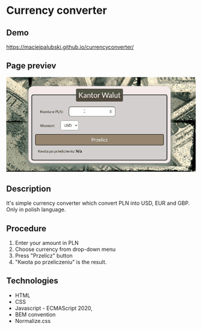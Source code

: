 # Currency converter

## Demo

https://maciejpalubski.github.io/currencyconverter/

## Page previev
![Currency-converter](https://github.com/MaciejPalubski/currencyconverter/blob/main/images/currencyconverter.gif)

## Description
It's simple currency converter which convert PLN into USD, EUR and GBP. Only in polish language.

## Procedure
1. Enter your amount in PLN
2. Choose currency from drop-down menu
3. Press "Przelicz" button
4. "Kwota po przeliczeniu" is the result.

## Technologies
- HTML
- CSS
- Javascript - ECMAScript 2020,
- BEM convention
- Normalize.css
